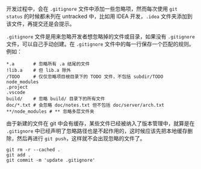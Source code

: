 开发过程中，会在 `.gitignore` 文件中添加一些忽略项，然而每次使用 `git status` 的时候都未列在 untracked 中，比如用 IDEA 开发，`.idea` 文件夹添加到该文件，再提交还是会提示。

`.gitignore` 文件是用来忽略开发者想忽略掉的文件或目录，如果没有 `.gitignore` 文件，可以自己手动创建。在 `.gitignore` 文件中的每一行保存一个匹配的规则。例如：

```shell
*.a       # 忽略所有 .a 结尾的文件
!lib.a    # 但 lib.a 除外
/TODO     # 仅仅忽略项目根目录下的 TODO 文件，不包括 subdir/TODO
node_modules
.project
.vscode
build/    # 忽略 build/ 目录下的所有文件
doc/*.txt # 会忽略 doc/notes.txt 但不包括 doc/server/arch.txt
**/node_modules # ** 忽略多层文件夹
```

由于新建的文件在 git 中会有缓存，某些文件已经被纳入了版本管理中，就算是在 `.gitignore` 中已经声明了忽略路径也是不起作用的，这时候应该先把本地缓存删除，然后再进行 `git push`，这样就不会出现忽略的文件了。

```shell
git rm -r --cached .
git add .
git commit -m 'update .gitignore'
```

